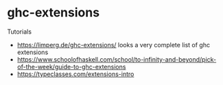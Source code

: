 # ghc-extensions

Tutorials
- https://limperg.de/ghc-extensions/ looks a very complete list of ghc extensions
- https://www.schoolofhaskell.com/school/to-infinity-and-beyond/pick-of-the-week/guide-to-ghc-extensions
- https://typeclasses.com/extensions-intro

